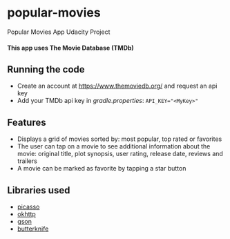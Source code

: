 # popular-movies
Popular Movies App Udacity Project

#### This app uses The Movie Database (TMDb)

## Running the code
* Create an account at https://www.themoviedb.org/ and request an api key
* Add your TMDb api key in _gradle.properties_: `API_KEY="<MyKey>"`

## Features

* Displays a grid of movies sorted by: most popular, top rated or favorites
* The user can tap on a movie to see additional information about the movie: original title, plot synopsis, user rating, release date, reviews and trailers
* A movie can be marked as favorite by tapping a star button

## Libraries used

* [picasso](http://square.github.io/picasso/)
* [okhttp](http://square.github.io/okhttp/)
* [gson](https://github.com/google/gson)
* [butterknife](http://jakewharton.github.io/butterknife/)
